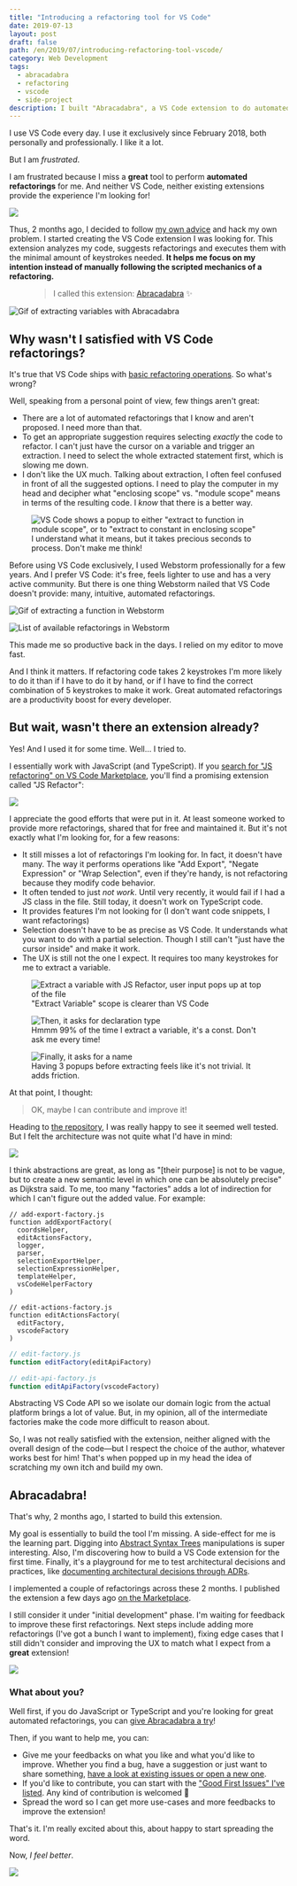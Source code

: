 ```yaml
---
title: "Introducing a refactoring tool for VS Code"
date: 2019-07-13
layout: post
draft: false
path: /en/2019/07/introducing-refactoring-tool-vscode/
category: Web Development
tags:
  - abracadabra
  - refactoring
  - vscode
  - side-project
description: I built "Abracadabra", a VS Code extension to do automated refactorings.
---
```


I use VS Code every day. I use it exclusively since February 2018, both personally and professionally. I like it a lot.

But I am _frustrated_.

I am frustrated because I miss a **great** tool to perform **automated refactorings** for me. And neither VS Code, neither existing extensions provide the experience I'm looking for!

![](./frustrated.gif)

Thus, 2 months ago, I decided to follow [my own advice](/en/2019/06/drawing-git-graphs-browser/) and hack my own problem. I started creating the VS Code extension I was looking for. This extension analyzes my code, suggests refactorings and executes them with the minimal amount of keystrokes needed. **It helps me focus on my intention instead of manually following the scripted mechanics of a refactoring.**

<figure>
  <blockquote>
    <p>I called this extension: <a href="https://marketplace.visualstudio.com/items?itemName=nicoespeon.abracadabra">Abracadabra</a> ✨</p>
  </blockquote>
</figure>

![Gif of extracting variables with Abracadabra](./abracadabra-demo.gif)

## Why wasn't I satisfied with VS Code refactorings?

It's true that VS Code ships with [basic refactoring operations](https://code.visualstudio.com/docs/editor/refactoring). So what's wrong?

Well, speaking from a personal point of view, few things aren't great:

* There are a lot of automated refactorings that I know and aren't proposed. I need more than that.
* To get an appropriate suggestion requires selecting _exactly_ the code to refactor. I can't just have the cursor on a variable and trigger an extraction. I need to select the whole extracted statement first, which is slowing me down.
* I don't like the UX much. Talking about extraction, I often feel confused in front of all the suggested options. I need to play the computer in my head and decipher what "enclosing scope" vs. "module scope" means in terms of the resulting code. I _know_ that there is a better way.

<figure>
	<img src="./confusing-vscode-extraction.png" alt='VS Code shows a popup to either "extract to function in module scope", or to "extract to constant in enclosing scope"'>
	<figcaption>I understand what it means, but it takes precious seconds to process. Don't make me think!</figcaption>
</figure>

Before using VS Code exclusively, I used Webstorm professionally for a few years. And I prefer VS Code: it's free, feels lighter to use and has a very active community. But there is one thing Webstorm nailed that VS Code doesn't provide: many, intuitive, automated refactorings.

![Gif of extracting a function in Webstorm](./extract-function-webstorm.gif)

![List of available refactorings in Webstorm](./webstorm-list-refactorings.png)

This made me so productive back in the days. I relied on my editor to move fast.

And I think it matters. If refactoring code takes 2 keystrokes I'm more likely to do it than if I have to do it by hand, or if I have to find the correct combination of 5 keystrokes to make it work. Great automated refactorings are a productivity boost for every developer.

## But wait, wasn't there an extension already?

Yes! And I used it for some time. Well… I tried to.

I essentially work with JavaScript (and TypeScript). If you [search for "JS refactoring" on VS Code Marketplace](https://marketplace.visualstudio.com/search?term=js%20refactoring&target=VSCode&category=All%20categories&sortBy=Relevance), you'll find a promising extension called "JS Refactor":

![](./marketplace-js-refactoring.png)

I appreciate the good efforts that were put in it. At least someone worked to provide more refactorings, shared that for free and maintained it. But it's not exactly what I'm looking for, for a few reasons:

* It still misses a lot of refactorings I'm looking for. In fact, it doesn't have many. The way it performs operations like "Add Export", "Negate Expression" or "Wrap Selection", even if they're handy, is not refactoring because they modify code behavior.
* It often tended to just _not work_. Until very recently, it would fail if I had a JS class in the file. Still today, it doesn't work on TypeScript code.
* It provides features I'm not looking for (I don't want code snippets, I want refactorings)
* Selection doesn't have to be as precise as VS Code. It understands what you want to do with a partial selection. Though I still can't "just have the cursor inside" and make it work.
* The UX is still not the one I expect. It requires too many keystrokes for me to extract a variable.

<figure>
  <img src='./js-refactor-extract-variable-1.png' alt='Extract a variable with JS Refactor, user input pops up at top of the file' />
  <figcaption>"Extract Variable" scope is clearer than VS Code</figcaption>
</figure>

<figure>
  <img src='./js-refactor-extract-variable-2.png' alt='Then, it asks for declaration type' />
  <figcaption>Hmmm 99% of the time I extract a variable, it's a const. Don't ask me every time!</figcaption>
</figure>

<figure>
  <img src='./js-refactor-extract-variable-3.png' alt='Finally, it asks for a name' />
  <figcaption>Having 3 popups before extracting feels like it's not trivial. It adds friction.</figcaption>
</figure>

At that point, I thought:

> OK, maybe I can contribute and improve it!

Heading to [the repository](https://github.com/cmstead/js-refactor), I was really happy to see it seemed well tested. But I felt the architecture was not quite what I'd have in mind:

![](./js-refactor-architecture.png)

I think abstractions are great, as long as "[their purpose] is not to be vague, but to create a new semantic level in which one can be absolutely precise" as Dijkstra said. To me, too many "factories" adds a lot of indirection for which I can't figure out the added value. For example:

```js{4}
// add-export-factory.js
function addExportFactory(
  coordsHelper,
  editActionsFactory,
  logger,
  parser,
  selectionExportHelper,
  selectionExpressionHelper,
  templateHelper,
  vsCodeHelperFactory
)
```

```js{3}
// edit-actions-factory.js
function editActionsFactory(
  editFactory,
  vscodeFactory
)
```

```js
// edit-factory.js
function editFactory(editApiFactory)
```

```js
// edit-api-factory.js
function editApiFactory(vscodeFactory)
```

Abstracting VS Code API so we isolate our domain logic from the actual platform brings a lot of value. But, in my opinion, all of the intermediate factories make the code more difficult to reason about.

So, I was not really satisfied with the extension, neither aligned with the overall design of the code—but I respect the choice of the author, whatever works best for him! That's when popped up in my head the idea of scratching my own itch and build my own.

## Abracadabra!

That's why, 2 months ago, I started to build this extension.

My goal is essentially to build the tool I'm missing. A side-effect for me is the learning part. Digging into [Abstract Syntax Trees](https://en.wikipedia.org/wiki/Abstract_syntax_tree) manipulations is super interesting. Also, I'm discovering how to build a VS Code extension for the first time. Finally, it's a playground for me to test architectural decisions and practices, like [documenting architectural decisions through ADRs](https://github.com/nicoespeon/abracadabra/tree/master/docs/adr).

I implemented a couple of refactorings across these 2 months. I published the extension a few days ago [on the Marketplace](https://marketplace.visualstudio.com/items?itemName=nicoespeon.abracadabra).

I still consider it under "initial development" phase. I'm waiting for feedback to improve these first refactorings. Next steps include adding more refactorings (I've got a bunch I want to implement), fixing edge cases that I still didn't consider and improving the UX to match what I expect from a **great** extension!

![](./magic.gif)

### What about you?

Well first, if you do JavaScript or TypeScript and you're looking for great automated refactorings, you can [give Abracadabra a try](https://marketplace.visualstudio.com/items?itemName=nicoespeon.abracadabra)!

Then, if you want to help me, you can:

* Give me your feedbacks on what you like and what you'd like to improve. Whether you find a bug, have a suggestion or just want to share something, [have a look at existing issues or open a new one](https://github.com/nicoespeon/abracadabra/issues).
* If you'd like to contribute, you can start with the ["Good First Issues" I've listed](https://github.com/nicoespeon/abracadabra/issues?q=is%3Aissue+is%3Aopen+label%3A%22%3Awave%3A+Good+first+issue%22). Any kind of contribution is welcomed 🙂
* Spread the word so I can get more use-cases and more feedbacks to improve the extension!

That's it. I'm really excited about this, about happy to start spreading the word.

Now, _I feel better_.

![](./thumbs-up.gif)
